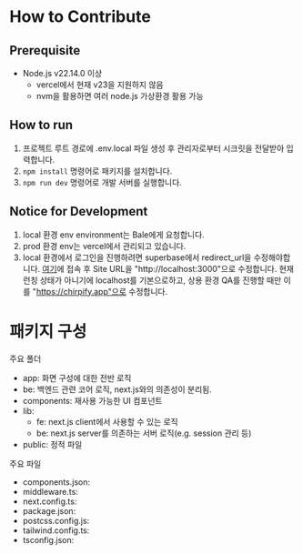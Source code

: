 # How to Contribute

## Prerequisite

- Node.js v22.14.0 이상
    - vercel에서 현재 v23을 지원하지 않음
    - nvm을 활용하면 여러 node.js 가상환경 활용 가능

## How to run


1. 프로젝트 루트 경로에 .env.local 파일 생성 후 관리자로부터 시크릿을 전달받아 입력합니다.
2. `npm install` 명령어로 패키지를 설치합니다.
3. `npm run dev` 명령어로 개발 서버를 실행합니다.

## Notice for Development

1. local 환경 env environment는 Bale에게 요청합니다.
2. prod 환경 env는 vercel에서 관리되고 있습니다.
3. local 환경에서 로그인을 진행하려면 superbase에서 redirect_url을 수정해야합니다. [여기](https://supabase.com/dashboard/project/qbvcwhzupopjzhqwsjlx/auth/url-configuration)에 접속 후 Site URL을 "http://localhost:3000"으로 수정합니다. 현재 런칭 상태가 아니기에 localhost를 기본으로하고, 상용 환경 QA를 진행할 때만 이를 "https://chirpify.app"으로 수정합니다.

# 패키지 구성

주요 폴더
- app: 화면 구성에 대한 전반 로직
- be: 백엔드 관련 코어 로직, next.js와의 의존성이 분리됨.
- components: 재사용 가능한 UI 컴포넌트
- lib: 
    - fe: next.js client에서 사용할 수 있는 로직
    - be: next.js server를 의존하는 서버 로직(e.g. session 관리 등)
- public: 정적 파일

주요 파일
- components.json: 
- middleware.ts: 
- next.config.ts: 
- package.json: 
- postcss.config.js: 
- tailwind.config.ts: 
- tsconfig.json: 